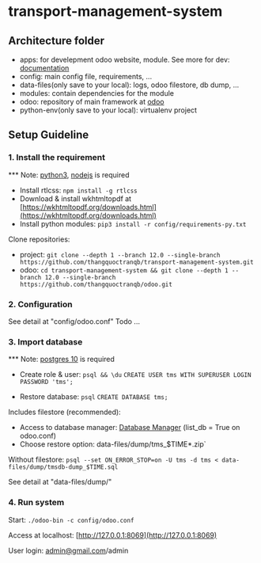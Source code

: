 # transport-management-system

## Architecture folder

 - apps: for develepment odoo website, module. See more for dev: [documentation](https://www.odoo.com/documentation/12.0/index.html)
 - config: main config file, requirements, ...
 - data-files(only save to your local): logs, odoo filestore, db dump, ...
 - modules: contain dependencies for the module
 - odoo: repository of main framework at [odoo](https://github.com/thangquoctranqb/odoo.git)
 - python-env(only save to your local): virtualenv project

## Setup Guideline

### 1. Install the requirement
*** Note: [python3](https://www.python.org/downloads), [nodejs](https://nodejs.org/en/download) is required

- Install rtlcss: `npm install -g rtlcss`
- Download & install wkhtmltopdf at [https://wkhtmltopdf.org/downloads.html](https://wkhtmltopdf.org/downloads.html)
- Install python modules: `pip3 install -r config/requirements-py.txt`

Clone repositories:

- project: `git clone --depth 1 --branch 12.0 --single-branch https://github.com/thangquoctranqb/transport-management-system.git`
- odoo: `cd transport-management-system && git clone --depth 1 --branch 12.0 --single-branch https://github.com/thangquoctranqb/odoo.git` 

### 2. Configuration
See detail at "config/odoo.conf"
Todo ...

### 3. Import database
*** Note: [postgres 10](https://www.postgresql.org/download) is required

- Create role & user:
`psql && \du`
`CREATE USER tms WITH SUPERUSER LOGIN PASSWORD 'tms';`

- Restore database:
`psql`
`CREATE DATABASE tms;`

Includes filestore (recommended):
 - Access to database manager: [Database Manager](http://127.0.0.1:8069/web/database/manager) (list_db = True on odoo.conf)
 - Choose restore option: data-files/dump/tms_$TIME*.zip`

Without filestore: `psql --set ON_ERROR_STOP=on -U tms -d tms < data-files/dump/tmsdb-dump_$TIME.sql`

See detail at "data-files/dump/"

### 4. Run system
Start: `./odoo-bin -c config/odoo.conf`

Access at localhost: [http://127.0.0.1:8069](http://127.0.0.1:8069)

User login: admin@gmail.com/admin
